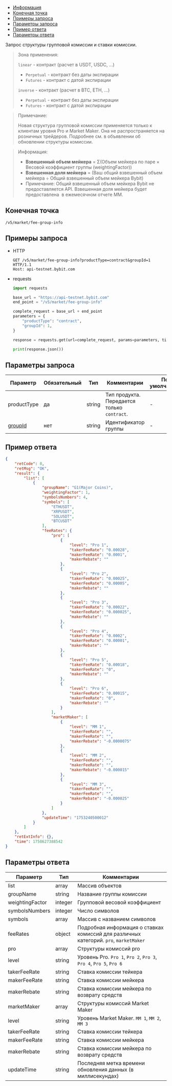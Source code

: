 - [Информация](#информация)
- [Конечная точка](#конечная-точка)
- [Примеры запроса](#примеры-запроса)
- [Параметры запроса](#параметры-запроса)
- [Пример ответа](#пример-ответа)
- [Параметры ответа](#параметры-ответа)

<a id="информация"></a>

Запрос структуры групповой комиссии и ставки комиссии.

>Зона применения:  
>
>`linear` - контракт (расчет в USDT, USDC, ...)
>
> - `Perpetual` - контракт без даты экспирации
> - `Futures` - контракт с датой экспирации
>
>`inverse` - контракт (расчет в BTC, ETH, ...)
>
> - `Perpetual` - контракт без даты экспирации
> - `Futures` - контракт с датой экспирации
<!-- -->
>Примечание:
>
>Новая структура групповой комиссии применяется только к клиентам уровня Pro и Market Maker. Она не распространяется
> на розничных трейдеров. Подробнее см. в объявлении об обновлении структуры комиссии.
<!-- -->
>Информация:
>
>- **Взвешенный объем мейкера** = Σ(Объем мейкера по паре × Весовой коэффициент группы (weightingFactor))
>- **Взвешенная доля мейкера** = (Ваш общий взвешенный объем мейкера ÷ Общий взвешенный объем мейкера Bybit)
>- Примечание: Общий взвешенный объем мейкера Bybit не предоставляется API. Взвешенная доля мейкера будет предоставлена ​
> в ежемесячном отчете MM.

<a id="конечная-точка"></a>

## Конечная точка

`/v5/market/fee-group-info`

<a id="примеры-запроса"></a>

## Примеры запроса

- HTTP

  ```http
  GET /v5/market/fee-group-info?productType=contract&groupId=1 HTTP/1.1
  Host: api-testnet.bybit.com
  ```

- requests

  ```python
  import requests

  base_url = "https://api-testnet.bybit.com"
  end_point = "/v5/market/fee-group-info"

  complete_request = base_url + end_point
  parameters = {
      "productType": "contract",
      "groupId": 1,
  }
  
  response = requests.get(url=complete_request, params=parameters, timeout=10)

  print(response.json())
  ```

<a id="параметры-запроса"></a>

## Параметры запроса

|Параметр  	                  |Обязательный	 |Тип  	  |Комментарии       |По умолчанию|
|-----------------------------|--------------|--------|------------------|------------|
|productType                     |да  |string     |Тип продукта. Передается только `contract`.       |- |
|[groupId](<../19.Определения значений в запросах и ответах.md#groupId>)	                 |нет  |string     |Идентификатор группы       |-   |

<a id="пример-ответа"></a>

## Пример ответа

```json
{
    "retCode": 0,
    "retMsg": "OK",
    "result": {
        "list": [
            {
                "groupName": "G1(Major Coins)",
                "weightingFactor": 1,
                "symbolsNumbers": 4,
                "symbols": [
                    "ETHUSDT",
                    "XRPUSDT",
                    "SOLUSDT",
                    "BTCUSDT"
                ],
                "feeRates": {
                    "pro": [
                        {
                            "level": "Pro 1",
                            "takerFeeRate": "0.00028",
                            "makerFeeRate": "0.0001",
                            "makerRebate": ""
                        },
                        {
                            "level": "Pro 2",
                            "takerFeeRate": "0.00025",
                            "makerFeeRate": "0.00005",
                            "makerRebate": ""
                        },
                        {
                            "level": "Pro 3",
                            "takerFeeRate": "0.00022",
                            "makerFeeRate": "0.000025",
                            "makerRebate": ""
                        },
                        {
                            "level": "Pro 4",
                            "takerFeeRate": "0.0002",
                            "makerFeeRate": "0.00001",
                            "makerRebate": ""
                        },
                        {
                            "level": "Pro 5",
                            "takerFeeRate": "0.00018",
                            "makerFeeRate": "0",
                            "makerRebate": ""
                        },
                        {
                            "level": "Pro 6",
                            "takerFeeRate": "0.00015",
                            "makerFeeRate": "0",
                            "makerRebate": ""
                        }
                    ],
                    "marketMaker": [
                        {
                            "level": "MM 1",
                            "takerFeeRate": "",
                            "makerFeeRate": "",
                            "makerRebate": "-0.0000075"
                        },
                        {
                            "level": "MM 2",
                            "takerFeeRate": "",
                            "makerFeeRate": "",
                            "makerRebate": "-0.000015"
                        },
                        {
                            "level": "MM 3",
                            "takerFeeRate": "",
                            "makerFeeRate": "",
                            "makerRebate": "-0.000025"
                        }
                    ]
                },
                "updateTime": "1753240500012"
            }
        ]
    },
    "retExtInfo": {},
    "time": 1758627388542
}
```

<a id="параметры-ответа"></a>

## Параметры ответа

|Параметр  |Тип       |Комментарии                                             |
|----------|----------|--------------------------------------------------------|
|list   |array      |Массив объектов                                             |
|groupName   |string      |Название группы комиссии                                             |
|weightingFactor   |integer      |Групповой весовой коэффициент                                             |
|symbolsNumbers   |integer      |Число символов                                             |
|symbols   |array      |Массив с названием символов                                             |
|feeRates   |object      |Подробная информация о ставках комиссий для различных категорий. `pro`, `marketMaker`      |
|pro   |array      |Структуры комиссий pro                                             |
|level   |string      |Уровень Pro. `Pro 1`, `Pro 2`, `Pro 3`, `Pro 4`, `Pro 5`, `Pro 6`           |
|takerFeeRate   |string      |Ставка комиссии тейкера                                             |
|makerFeeRate   |string      |Ставка комиссии мейкера                                             |
|makerRebate   |string      |Ставка комиссии мейкера по возврату средств                                             |
|marketMaker   |array      |Структуры комиссий Market Maker                                              |
|level   |string      |Уровень Market Maker. `MM 1`, `MM 2`, `MM 3`                                             |
|takerFeeRate   |string      |Ставка комиссии тейкера                                             |
|makerFeeRate   |string      |Ставка комиссии мейкера                                             |
|makerRebate   |string      |Ставка комиссии мейкера по возврату средств                                             |
|updateTime   |string      |Последняя метка времени обновления данных (в миллисекундах)                                           |
